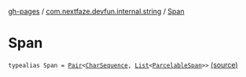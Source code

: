 [gh-pages](../index.md) / [com.nextfaze.devfun.internal.string](index.md) / [Span](./-span.md)

# Span

`typealias Span = `[`Pair`](https://kotlinlang.org/api/latest/jvm/stdlib/kotlin/-pair/index.html)`<`[`CharSequence`](https://kotlinlang.org/api/latest/jvm/stdlib/kotlin/-char-sequence/index.html)`, `[`List`](https://kotlinlang.org/api/latest/jvm/stdlib/kotlin.collections/-list/index.html)`<`[`ParcelableSpan`](https://developer.android.com/reference/android/text/ParcelableSpan.html)`>>` [(source)](https://github.com/NextFaze/dev-fun/tree/master/devfun-internal/src/main/java/com/nextfaze/devfun/internal/string/Spannable.kt#L10)